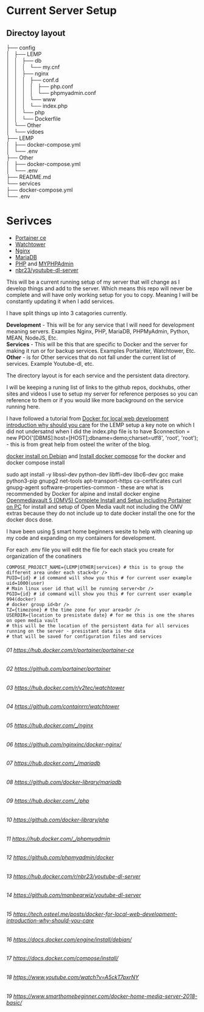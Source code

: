 # Current Server Setup

## Directoy layout

├── config<br />
│   ├── LEMP<br />
│   │   ├── db<br />
│   │   │   └── my.cnf<br />
│   │   ├── nginx<br />
│   │   │   ├── conf.d<br />
│   │   │   │   ├── php.conf<br />
│   │   │   │   └── phpmyadmin.conf<br />
│   │   │   └── www<br />
│   │   │       └── index.php<br />
│   │   └── php<br />
│   │       └── Dockerfile<br />
│   └── Other<br />
│       └── vidoes<br />
├── LEMP<br />
│   ├── docker-compose.yml<br />
│   └── .env<br />
├── Other<br />
│   ├── docker-compose.yml<br />
│   └── .env<br />
├── README.md<br />
└── services<br />
    ├── docker-compose.yml<br />
    └── .env<br />

# Serivces
- <a href="https://github.com/jackfusion/server/blob/master/README.md#15-httpsgithubcomportainerportainer">Portainer ce</a>
- <a href="https://github.com/jackfusion/server/blob/master/README.md#17-httpsgithubcomcontainrrrwatchtower">Watchtower</a>
- <a href="https://github.com/jackfusion/server/blob/master/README.md#13-httpsgithubcomnginxincdocker-nginx">Nginx</a>
- <a href="https://github.com/jackfusion/server/blob/master/README.md#09-httpsgithubcomdocker-librarymariadb">MariaDB</a>
- <a href="https://github.com/jackfusion/server/blob/master/README.md#11-httpsgithubcomdocker-libraryphp">PHP</a> and <a href="https://github.com/jackfusion/server/blob/master/README.md#07-httpsgithubcomphpmyadmindocker">MYPHPAdmin</a>
- <a href="https://github.com/jackfusion/server/blob/master/README.md#19-httpsgithubcommanbearwizyoutube-dl-server">nbr23/youtube-dl-server</a>

This will be a current running setup of my server that will change as I develop things and add to the server.  Which means this repo will never be complete and will have only working setup for you to copy.  Meaning I will be constantly updating it when I add services.  

I have split things up into 3 catagories currently.

<b>Development</b> - This will be for any service that I will need for development meaning servers. Examples Nginx, PHP, MariaDB, PHPMyAdmin, Python, MEAN, NodeJS, Etc.<br />
<b>Services</b> - This will be this that are specific to Docker and the server for making it run or for backup services. Examples Portainter, Watchtower, Etc.<br />
<b>Other</b> - is for Other services that do not fall under the current list of services. Example Youtube-dl, etc.<br />

The directory layout is for each service and the persistent data directory.

I will be keeping a runing list of links to the github repos, dockhubs, other sites and videos I use to setup my server for reference perposes so you can reference to them or if you would like more background on the service running here.

I have followed a tutorial from <a href="https://github.com/jackfusion/server/blob/master/README.md#15-httpstechosteelmepostsdocker-for-local-web-development-introduction-why-should-you-care">Docker for local web development introduction why should you care</a> for the LEMP setup a key note on which I did not undersatnd when I did the index.php file is to have $connection = new PDO('[DBMS]:host=[HOST];dbname=demo;charset=utf8', 'root', 'root'); - this is from great help from osteel the writer of the blog.

<a href="https://github.com/jackfusion/server/blob/master/README.md#16-httpsdocsdockercomengineinstalldebian">docker install on Debian</a> and <a href="https://github.com/jackfusion/server/blob/master/README.md#17-httpsdocsdockercomcomposeinstall">Install docker compose</a> for the docker and docker compose install

sudo apt install -y libssl-dev python-dev libffi-dev libc6-dev gcc make python3-pip gnupg2 net-tools apt-transport-https ca-certificates curl gnupg-agent software-properties-common - these are what is recommended by Docker for alpine and install docker engine
<a href="https://github.com/jackfusion/server/blob/master/README.md#18-httpswwwyoutubecomwatchva5ckt7pxrny8">
Openmediavault 5 (OMV5) Complete Install and Setup including Portainer on PC</a> for install and setup of Open Media vault not including the OMV extras because they do not include up to date docker install the one for the docker docs dose.


I have been using <a href="https://github.com/jackfusion/server/blob/master/README.md#19-httpswwwsmarthomebeginnercomdocker-home-media-server-2018-basic">5</a> smart home beginners wesite to help with cleaning up my code and expanding on my containers for development.

For each .env file you will edit the file for each stack you create for organization of the conatiners<br />
```
COMPOSE_PROJECT_NAME={LEMP|OTHER|services} # this is to group the different area under each stack<br />
PUID={id} # id command will show you this # for current user example uid=1000(user)
# Main linux user id that will be running server<br />
PGID={id} # id command will show you this # for current user example 994(docker)
# docker group id<br />
TZ={timezone} # the time zone for your area<br />
USERDIR={location to presistate date} # for me this is one the shares on open media vault
# this will be the location of the persistent data for all services running on the server - presistant data is the data 
# that will be saved for configuration files and services
```
###### 01 https://hub.docker.com/r/portainer/portainer-ce
###### 02 https://github.com/portainer/portainer
###### 03 https://hub.docker.com/r/v2tec/watchtower
###### 04 https://github.com/containrrr/watchtower
###### 05 https://hub.docker.com/_/nginx
###### 06 https://github.com/nginxinc/docker-nginx/
###### 07 https://hub.docker.com/_/mariadb
###### 08 https://github.com/docker-library/mariadb
###### 09 https://hub.docker.com/_/php
###### 10 https://github.com/docker-library/php
###### 11 https://hub.docker.com/_/phpmyadmin
###### 12 https://github.com/phpmyadmin/docker
###### 13 https://hub.docker.com/r/nbr23/youtube-dl-server
###### 14 https://github.com/manbearwiz/youtube-dl-server
###### 15 https://tech.osteel.me/posts/docker-for-local-web-development-introduction-why-should-you-care
###### 16 https://docs.docker.com/engine/install/debian/
###### 17 https://docs.docker.com/compose/install/
###### 18 https://www.youtube.com/watch?v=A5ckT7pxrNY
###### 19 https://www.smarthomebeginner.com/docker-home-media-server-2018-basic/
